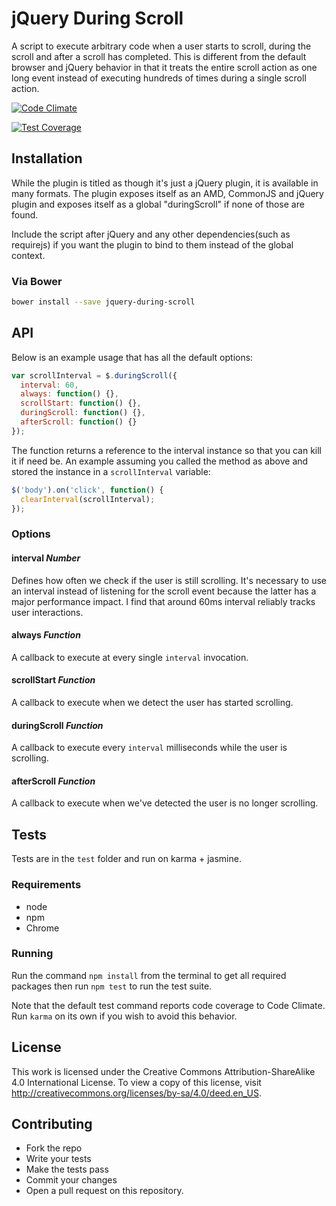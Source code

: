 # jQuery During Scroll

A script to execute arbitrary code when a user starts to scroll, during the scroll and after a scroll has completed. This is different from the default browser and jQuery behavior in that it treats the entire scroll action as one long event instead of executing hundreds of times during a single scroll action.

[![Code Climate](https://codeclimate.com/github/jacopotarantino/jquery-during-scroll/badges/gpa.svg)](https://codeclimate.com/github/jacopotarantino/jquery-during-scroll)

[![Test Coverage](https://codeclimate.com/github/jacopotarantino/jquery-during-scroll/badges/coverage.svg)](https://codeclimate.com/github/jacopotarantino/jquery-during-scroll)


## Installation

While the plugin is titled as though it's just a jQuery plugin, it is available in many formats. The plugin exposes itself as an AMD, CommonJS and jQuery plugin and exposes itself as a global "duringScroll" if none of those are found.

Include the script after jQuery and any other dependencies(such as requirejs) if you want the plugin to bind to them instead of the global context.

### Via Bower

```bash
bower install --save jquery-during-scroll
```


## API

Below is an example usage that has all the default options:

```javascript
var scrollInterval = $.duringScroll({
  interval: 60,
  always: function() {},
  scrollStart: function() {},
  duringScroll: function() {},
  afterScroll: function() {}
});
```

The function returns a reference to the interval instance so that you can kill it if need be. An example assuming you called the method as above and stored the instance in a `scrollInterval` variable:

```javascript
$('body').on('click', function() {
  clearInterval(scrollInterval);
});
```


### Options

#### interval *Number*

Defines how often we check if the user is still scrolling. It's necessary to use an interval instead of listening for the scroll event because the latter has a major performance impact. I find that around 60ms interval reliably tracks user interactions.

#### always *Function*

A callback to execute at every single `interval` invocation.

#### scrollStart *Function*

A callback to execute when we detect the user has started scrolling.

#### duringScroll *Function*

A callback to execute every `interval` milliseconds while the user is scrolling.

#### afterScroll *Function*

A callback to execute when we've detected the user is no longer scrolling.


## Tests

Tests are in the `test` folder and run on karma + jasmine.

### Requirements

* node
* npm
* Chrome

### Running

Run the command `npm install` from the terminal to get all required packages then run `npm test` to run the test suite.

Note that the default test command reports code coverage to Code Climate. Run `karma` on its own if you wish to avoid this behavior.


## License

This work is licensed under the Creative Commons Attribution-ShareAlike 4.0 International License. To view a copy of this license, visit http://creativecommons.org/licenses/by-sa/4.0/deed.en_US.


## Contributing

* Fork the repo
* Write your tests
* Make the tests pass
* Commit your changes
* Open a pull request on this repository.
